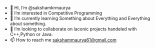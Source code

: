 - 👋 Hi, I’m @sakshamkrmaurya
- 👀 I’m interested in Competitive Programming
- 🌱 I’m currently learning Something about Everything and Everything about something.
- 💞️ I’m looking to collaborate on laconic projects handeled with C++,Python or Java.
- 📫 How to reach me sakshammaurya61@gmail.com

<!---
sakshamkrmaurya/sakshamkrmaurya is a ✨ special ✨ repository because its `README.md` (this file) appears on your GitHub profile.
You can click the Preview link to take a look at your changes.
--->
